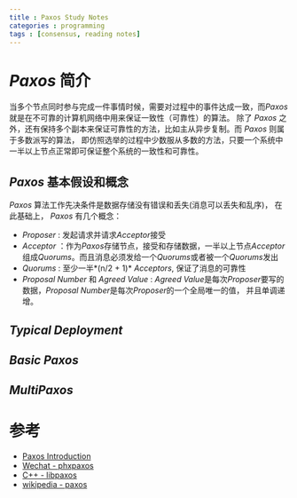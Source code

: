 ```yaml
---
title : Paxos Study Notes
categories : programming
tags : [consensus, reading notes]
---
```


# *Paxos* 简介

当多个节点同时参与完成一件事情时候，需要对过程中的事件达成一致，而*Paxos*就是在不可靠的计算机网络中用来保证一致性（可靠性）的算法。
除了 *Paxos* 之外，还有保持多个副本来保证可靠性的方法，比如主从异步复制。而 *Paxos* 则属于多数派写的算法， 即仿照选举的过程中少数服从多数的方法，只要一个系统中一半以上节点正常即可保证整个系统的一致性和可靠性。

## *Paxos* 基本假设和概念

*Paxos* 算法工作先决条件是数据存储没有错误和丢失(消息可以丢失和乱序)， 在此基础上， *Paxos* 有几个概念：

* *Proposer* : 发起请求并请求*Acceptor*接受
* *Acceptor* ：作为*Paxos*存储节点，接受和存储数据，一半以上节点*Acceptor*组成*Quorums*。而且消息必须发给一个*Quorums*或者被一个*Quorums*发出
* *Quorums* : 至少一半*(n/2 + 1)* *Acceptors*, 保证了消息的可靠性
* *Proposal Number* 和 *Agreed Value* : *Agreed Value*是每次*Proposer*要写的数据，*Proposal Number*是每次*Proposer*的一个全局唯一的值， 并且单调递增。

## *Typical Deployment*


## *Basic Paxos*



## *MultiPaxos*

# 参考

* [Paxos Introduction](http://drmingdrmer.github.io/pdf/paxos-slide/paxos.pdf)
* [Wechat - phxpaxos](https://github.com/tencent-wechat/phxpaxos)
* [C++ - libpaxos](http://www.leonmergen.com/libpaxos-cpp/)
* [wikipedia - paxos](https://en.wikipedia.org/wiki/Paxos_(computer_science))
